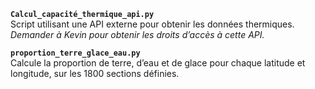 
**`Calcul_capacité_thermique_api.py`**  
   Script utilisant une API externe pour obtenir les données thermiques.  
   *Demander à Kevin pour obtenir les droits d’accès à cette API.*

**`proportion_terre_glace_eau.py`**  
Calcule la proportion de terre, d’eau et de glace pour chaque latitude et longitude, sur les 1800 sections définies.

